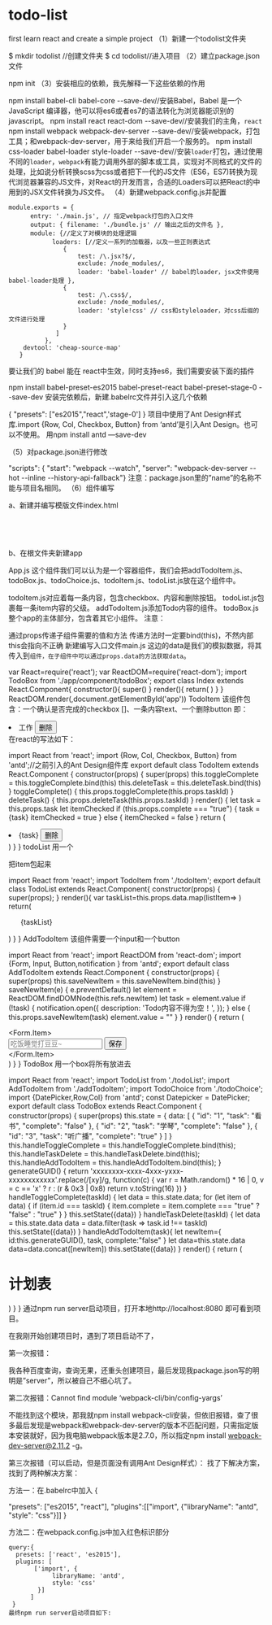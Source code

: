 # todo-list
first learn react and create a simple project
（1）新建一个todolist文件夹

$ mkdir todolist //创建文件夹
$ cd todolist//进入项目
（2）建立package.json文件

npm init
（3）安装相应的依赖，我先解释一下这些依赖的作用

npm install babel-cli babel-core --save-dev//安装Babel，Babel 是一个 JavaScript 编译器，他可以将es6或者es7的语法转化为浏览器能识别的javascript。
npm install react react-dom --save-dev//安装我们的主角，`react`
npm install webpack webpack-dev-server --save-dev//安装webpack，打包工具；和webpack-dev-server，用于来给我们开启一个服务的。
npm install css-loader babel-loader style-loader --save-dev//安装`loader`打包，通过使用不同的`loader`，`webpack`有能力调用外部的脚本或工具，实现对不同格式的文件的处理，比如说分析转换scss为css或者把下一代的JS文件（ES6，ES7)转换为现代浏览器兼容的JS文件，对React的开发而言，合适的Loaders可以把React的中用到的JSX文件转换为JS文件。
（4）新建webpack.config.js并配置

    module.exports = {
          entry: './main.js', // 指定webpack打包的入口文件
          output: { filename: './bundle.js' // 输出之后的文件名 },
          module: {//定义了对模块的处理逻辑
                loaders: [//定义一系列的加载器，以及一些正则表达式
                   {
                       test: /\.jsx?$/,
                       exclude: /node_modules/,
                       loader: 'babel-loader' // babel的loader，jsx文件使用babel-loader处理 },
                   {
                       test: /\.css$/,
                       exclude: /node_modules/,
                       loader: 'style!css' // css和styleloader，对css后缀的文件进行处理
                   }
                 ]
              },
        devtool: 'cheap-source-map'
       }
要让我们的 babel 能在 react中生效，同时支持es6，我们需要安装下面的插件

npm install babel-preset-es2015 babel-preset-react babel-preset-stage-0 --save-dev
安装完依赖后，新建.babelrc文件并引入这几个依赖

{
  "presets": ["es2015","react",'stage-0']
}
项目中使用了Ant Design样式库.import {Row, Col, Checkbox, Button} from ‘antd’是引入Ant Design。也可以不使用。
用npm install antd —save-dev

（5）对package.json进行修改

"scripts": {
   "start": "webpack --watch",
   "server": "webpack-dev-server --hot --inline --history-api-fallback"}
注意：package.json里的”name”的名称不能与项目名相同。
（6）组件编写

a、新建并编写模版文件index.html
<!DOCTYPE html>
<html lang="en">
<head>
 <meta charset="UTF-8">
 <title>react-todolist</title>
 <link rel="stylesheet" type="text/css" href="css/bootstrap.min.css">
 <link rel="stylesheet" type="text/css" href="/css/index.css">
</head>
<body>
<div class="container" style="padding:30px;">
 <div id="app"></div>
</div>
<script src="./bundle.js"></script>
</body>
</html>
b、在根文件夹新建app

App.js
这个组件我们可以认为是一个容器组件，我们会把addTodoItem.js、todoBox.js、todoChoice.js、todoItem.js、todoList.js放在这个组件中。

todoItem.js对应着每一条内容，包含checkbox、内容和删除按钮。
todoList.js包裹每一条item内容的父级。
addTodoItem.js添加Todo内容的组件。
todoBox.js整个app的主体部分，包含着其它小组件。
注意：

通过props传递子组件需要的值和方法
传递方法时一定要bind(this)，不然内部this会指向不正确
新建编写入口文件main.js
这边的data是我们的模拟数据，将其传入到`组件，在子组件中可以通过props.data的方法获取data`。

  var React=require('react');
  var ReactDOM=require('react-dom');
  import TodoBox from './app/component/todoBox';
  export  class Index extends React.Component{
   constructor(){
    super()
   }
   render(){
    return(
       <TodoBox/>
    )
   }
  }
  ReactDOM.render(,document.getElementById('app'))
TodoItem
该组件包含：一个确认是否完成的checkbox []、一条内容text、一个删除button
即：

<li>
工作
<button/>删除</button>
</li>
在react的写法如下：

  import React from 'react';
  import {Row, Col, Checkbox, Button} from 'antd';//之前引入的Ant Design组件库
  export default class TodoItem extends React.Component {
    constructor(props) {
      super(props)
      this.toggleComplete = this.toggleComplete.bind(this)
      this.deleteTask = this.deleteTask.bind(this)
    }
    toggleComplete() {
      this.props.toggleComplete(this.props.taskId)
    }
    deleteTask() {
      this.props.deleteTask(this.props.taskId)
    }
    render() {
      let task = this.props.task
      let itemChecked
      if (this.props.complete === "true") {
        task = {task}</del>
        itemChecked = true
      } else {
        itemChecked = false
      }
      return (
         <li className="list-group-item">
           <Row>
             <Col span={12}>
                 <Checkbox checked={itemChecked} onChange={this.toggleComplete}/> {task}
             </Col>
             <Col span={12}>
               <Button type="danger" className="pull-right" onClick={this.deleteTask}>删除                      </Button>
             </Col>
            </Row>
        </li>
      )
    }
  }
todoList
用一个<ul></ul>把item包起来

  import React from 'react';
  import TodoItem from './todoItem';
  export default class TodoList extends React.Component{
    constructor(props) {
      super(props);
    }
    render(){
      var taskList=this.props.data.map(listItem=>
      )
      return(
        <ul className="list-group">
          {taskList}
        </ul>
      )
    }
  }
AddTodoItem
该组件需要一个input和一个button

  import React from 'react';
  import ReactDOM from 'react-dom';
  import {Form, Input, Button,notification } from 'antd';
  export default class AddTodoItem extends React.Component {
    constructor(props) {
      super(props)
      this.saveNewItem = this.saveNewItem.bind(this)
    }
    saveNewItem(e) {
      e.preventDefault()
      let element = ReactDOM.findDOMNode(this.refs.newItem)
      let task = element.value
      if (!task) {
        notification.open({
          description: 'Todo内容不得为空！',
      });
      } else {
        this.props.saveNewItem(task)
        element.value = ""
      }
    }
    render() {
      return (
        <div className="add-todo-item">
           <Form.Item>
             <div className="new-add">
                <label htmlFor="newItem"></label>
                <Input id="newItem" ref="newItem" type="text" placeholder="吃饭睡觉打豆豆~">                    </Input>
                <Button type="primary" className="pull-right" onClick={this.saveNewItem}>保存                   </Button>
             </div>
</Form.Item>
        </div>
      )
    }
  }
TodoBox
用一个box将所有放进去

  import React from 'react';
  import TodoList from './todoList';
  import AddTodoItem from './addTodoItem';
  import TodoChoice from './todoChoice';
  import {DatePicker,Row,Col} from 'antd';
  const Datepicker = DatePicker;
  export default class TodoBox extends React.Component {
    constructor(props) {
      super(props)
      this.state = {
        data: [
          {
            "id": "1",
            "task": "看书",
            "complete": "false"
          }, {
            "id": "2",
            "task": "学琴",
            "complete": "false"
          }, {
            "id": "3",
            "task": "听广播",
            "complete": "true"
          }
        ]
      }
      this.handleToggleComplete = this.handleToggleComplete.bind(this);
      this.handleTaskDelete = this.handleTaskDelete.bind(this);
      this.handleAddTodoItem = this.handleAddTodoItem.bind(this);
    }
    generateGUID() {
      return 'xxxxxxxx-xxxx-4xxx-yxxx-xxxxxxxxxxxx'.replace(/[xy]/g, function(c) {
        var r = Math.random() * 16 | 0,
          v = c == 'x' ? r : (r & 0x3 | 0x8)
        return v.toString(16)
      })
    }
    handleToggleComplete(taskId) {
      let data = this.state.data;
      for (let item of data) {
        if (item.id === taskId) {
          item.complete = item.complete === "true" ? "false" : "true"
        }
      }
      this.setState({data})
    }
    handleTaskDelete(taskId) {
      let data = this.state.data
      data = data.filter(task => task.id !== taskId)
      this.setState({data})
    }
    handleAddTodoItem(task){
      let newItem={
        id:this.generateGUID(),
        task,
        complete:"false"
      }
      let data=this.state.data
      data=data.concat([newItem])
      this.setState({data})
    }
    render() {
      return (
       <div>
       <div className="well">
          <h1 className="text-center title-text">计划表</h1>
         <Row>
            <Col span={4}>
              <Datepicker />
            </Col>
           <Col span={8}>
             <AddTodoItem saveNewItem={this.handleAddTodoItem}/>
           </Col>
           <Col span={8} className='pull-right'>
             <TodoChoice/>
           </Col>
       </Row>
      <TodoList data={this.state.data} toggleComplete={this.handleToggleComplete} deleteTask={this.handleTaskDelete}/>
   </div>
</div>
      )
    }
  }
通过npm run server启动项目，打开本地http://localhost:8080 即可看到项目。

在我刚开始创建项目时，遇到了项目启动不了，

第一次报错：

我各种百度查询，查询无果，还重头创建项目，最后发现我package.json写的明明是”server”，所以被自己不细心坑了。

第二次报错：Cannot find module ‘webpack-cli/bin/config-yargs’

不能找到这个模块，那我就npm install webpack-cli安装，但依旧报错，查了很多最后发现是webpack和webpack-dev-server的版本不匹配问题，只需指定版本安装就好，因为我电脑webpack版本是2.7.0，所以指定npm install webpack-dev-server@2.11.2 -g。

第三次报错（可以启动，但是页面没有调用Ant Design样式）：
找了下解决方案，找到了两种解决方案：

方法一：在.babelrc中加入
{

"presets": ["es2015", "react"],
"plugins":[["import", {"libraryName": "antd", "style": "css"}]]
}

方法二：在webpack.config.js中加入红色标识部分
```
query:{
  presets: ['react', 'es2015'],
  plugins: [
       ['import', {
            libraryName: 'antd',
            style: 'css'
        }]
      ]
 }
最终npm run server启动项目如下:
